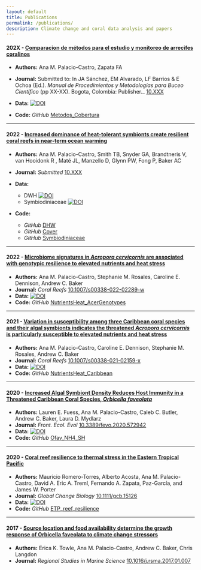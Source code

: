 ```yaml
---
layout: default
title: Publications
permalink: /publications/
description: Climate change and coral data analysis and papers 
---
```

#### 202X - [Comparacion de métodos para el estudio y monitoreo de arrecifes coralinos](https://linktopub)

* **Authors:** Ana M. Palacio-Castro, Zapata FA
* **Journal:** Submitted to: In JA Sánchez, EM Alvarado, LF Barrios & E Ochoa (Ed.). _Manual de Procedimientos y Metodologías para Buceo Científico_ (pp XX-XX). Bogota, Colombia: Publisher._ [10.XXX](https://link.topublication)

* **Data:** [![DOI](https://zenodo.org/badge/DOI/10.5281/zenodo.6369273.svg)](https://doi.org/10.5281/zenodo.6369273)
* **Code:** _GitHub_ [Metodos_Cobertura](https://anampc.github.io/Metodos_Cobertura/)
  
-----

#### 2022 - [Increased dominance of heat-tolerant symbionts create resilient coral reefs in near-term ocean warming](https://linktopub)

* **Authors:** Ana M. Palacio-Castro, Smith TB, Snyder GA, Brandtneris V, van Hooidonk R , Maté JL, Manzello D, Glynn PW, Fong P, Baker AC
* **Journal:** _Submitted_ [10.XXX](https://link.topublication)

* **Data:** 
    * DWH [![DOI](https://zenodo.org/badge/213742228.svg)](https://zenodo.org/badge/latestdoi/213742228)
    *  Symbiodiniaceae [![DOI](https://zenodo.org/badge/213963722.svg)](https://zenodo.org/badge/latestdoi/213963722)
* **Code:**
    * _GitHub_ [DHW](https://anampc.github.io/DHW_Uva/)
    * _GitHub_ [Cover](https://anampc.github.io/Uva_Cover_Bleaching/)
    * _GitHub_ [Symbiodiniaceae](https://anampc.github.io/Symbiodiniaceae_Uva/)
  
-----

#### 2022 - [Microbiome signatures in *Acropora cervicornis* are associated with genotypic resilience to elevated nutrients and heat stress](https://rdcu.be/cRFc1)

* **Authors:** Ana M. Palacio-Castro, Stephanie M. Rosales, Caroline E. Dennison, Andrew C. Baker
* **Journal:** _Coral Reefs_ [10.1007/s00338-022-02289-w](https://rdcu.be/cRFc1)
* **Data:** [![DOI](https://zenodo.org/badge/218383066.svg)](https://zenodo.org/badge/latestdoi/218383066)
* **Code:** _GitHub_ [NutrientsHeat_AcerGenotypes](https://anampc.github.io/Nutrients_Genotypes/)
  
-----


#### 2021 - [Variation in susceptibility among three Caribbean coral species and their algal symbionts indicates the threatened *Acropora cervicornis* is particularly susceptible to elevated nutrients and heat stress](https://rdcu.be/cpS3F)

* **Authors:** Ana M. Palacio-Castro, Caroline E. Dennison, Stephanie M. Rosales, Andrew C. Baker
* **Journal:** _Coral Reefs_ [10.1007/s00338-021-02159-x](https://rdcu.be/cpS3F)
* **Data:** [![DOI](https://zenodo.org/badge/DOI/10.5281/zenodo.4632232.svg)](https://doi.org/10.5281/zenodo.4632232)
* **Code:** _GitHub_ [NutrientsHeat_Caribbean](https://anampc.github.io/NutrientsHeat_Caribbean/)
  
-----

#### 2020 - [Increased Algal Symbiont Density Reduces Host Immunity in a Threatened Caribbean Coral Species, *Orbicella faveolata*](https://doi.org/10.3389/fevo.2020.572942)

* **Authors:** Lauren E. Fuess, Ana M. Palacio-Castro, Caleb C. Butler, Andrew C. Baker, Laura D. Mydlarz
* **Journal:** _Front. Ecol. Evol_  [10.3389/fevo.2020.572942](https://doi.org/10.3389/fevo.2020.572942) 
* **Data:** [![DOI](https://zenodo.org/badge/224942894.svg)](https://zenodo.org/badge/latestdoi/224942894)
* **Code:** _GitHub_ [Ofav_NH4_SH](https://anampc.github.io/Ofav_NH4_SH/)
  
-----

#### 2020 - [Coral reef resilience to thermal stress in the Eastern Tropical Pacific](http://dx.doi.org/10.1111/gcb.15126)

* **Authors:** Mauricio Romero-Torres, Alberto Acosta, Ana M. Palacio-Castro, David A. Eric A. Treml, Fernando A. Zapata, Paz-García, and James W. Porter
* **Journal:** _Global Change Biology_ [10.1111/gcb.15126](http://dx.doi.org/10.1111/gcb.15126)
* **Data:** [![DOI](https://zenodo.org/badge/doi/10.5281/zenodo.3404205.svg)](http://dx.doi.org/10.5281/zenodo.3404205)
* **Code:** _GitHub_ [ETP_reef_resilience](https://anampc.github.io/ETP_reef_resilience/)

-----

#### 2017 - [Source location and food availability determine the growth response of Orbicella faveolata to climate change stressors](https://doi.org/10.1016/j.rsma.2017.01.007)

* **Authors:** Erica K. Towle, Ana M. Palacio-Castro, Andrew C. Baker, Chris Langdon
* **Journal:** _Regional Studies in Marine Science_ [10.1016/j.rsma.2017.01.007](https://doi.org/10.1016/j.rsma.2017.01.007)



